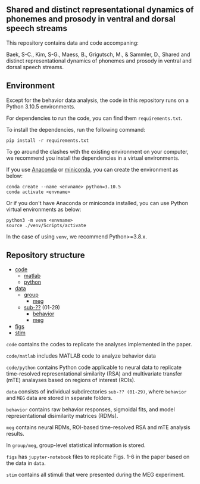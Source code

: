 ## Shared and distinct representational dynamics of phonemes and prosody in ventral and dorsal speech streams

This repository contains data and code accompaning:

Baek, S-C., Kim, S-G., Maess, B., Grigutsch, M., & Sammler, D., Shared and distinct representational dynamics of phonemes and prosody in ventral and dorsal speech streams.

## Environment

Except for the behavior data analysis, the code in this repository runs on a Python 3.10.5 environments.

For dependencies to run the code, you can find them `requirements.txt`.

To install the dependencies, run the following command:

```
pip install -r requirements.txt
```


To go around the clashes with the existing environment on your computer, we recommend you install the dependencies in a virtual environments.

If you use [Anaconda](https://www.anaconda.com/) or [miniconda](https://docs.anaconda.com/miniconda/install/#quick-command-line-install), you can create the environment as below:

```
conda create --name <envname> python=3.10.5
conda activate <envname>
```


Or if you don't have Anaconda or miniconda installed, you can use Python virtual environments as below:

```
python3 -m vevn <envname>
source ./venv/Scripts/activate
```

In the case of using `venv`, we recommend Python>=3.8.x.

## Repository structure
* [code](./code)
	* [matlab](./code/matlab)
	* [python](./code/python)
* [data](./data)
	* [group](./data/group)
		* [meg](/data/group/meg)
	* [sub-??](./data/sub-01) (01-29)
		* [behavior](./data/sub-01/behavior)
		* [meg](./data/sub-01/behaviour)
* [figs](./figs)
* [stim](./stim)

`code` contains the codes to replicate the analyses implemented in the paper.

`code/matlab` includes MATLAB code to analyze behavior data

`code/python` contains Python code applicable to neural data to replicate time-resolved representational similarity (RSA) and multivariate transfer (mTE) analayses based on regions of interest (ROIs).


`data` consists of individual subdirectories `sub-?? (01-29)`, where `behavior` and `MEG` data are stored in separate folders.

`behavior` contains raw behavior responses, sigmoidal fits, and model representational disimilarity matrices (RDMs).

`meg` contains neural RDMs, ROI-based time-resolved RSA and mTE analysis results.

In `group/meg`, group-level statistical information is stored.


`figs` has `jupyter-notebook` files to replicate Figs. 1-6 in the paper based on the data in `data`.


`stim` contains all stimuli that were presented during the MEG experiment.



